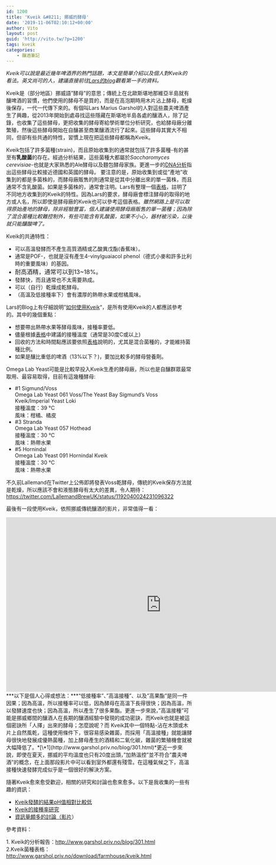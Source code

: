 ```yaml
---
id: 1200
title: 'Kveik &#8211; 挪威的酵母'
date: '2019-11-06T02:10:12+00:00'
author: Vito
layout: post
guid: 'http://vito.tw/?p=1200'
tags: kveik
categories:
    - 釀酒筆記
---
```


*Kveik可以說是最近幾年啤酒界的熱門話題，本文是簡單介紹以及個人對Kveik的看法。英文尚可的人，建議直接前往*[*Lars的blog*](http://www.garshol.priv.no/blog/)*觀看第一手的資料。*

Kveik是（部分地區）挪威語”酵母”的意思；傳統上在北歐斯堪地那維亞半島就有釀啤酒的習慣，他們使用的酵母不是買的，而是在高泡期時用木片沾上酵母，乾燥後保存，一代一代傳下來的。有個叫Lars Marius Garshol的人對這些農夫啤酒產生了興趣，從2013年開始到處尋找這些隱藏在斯堪地半島各處的釀酒人，除了記錄，也收集了這些酵母，更把收集的酵母寄給學術單位分析研究，也給酵母廠分離繁殖，然後這些酵母開始在自釀甚至商業釀酒流行了起來。這些酵母其實大不相同，但卻有些共通的特性，習慣上現在把這些酵母都稱為Kveik。

Kveik包括了許多菌種(strain)，而且原始收集到的通常就包括了許多菌種-有的甚至有**乳酸菌**的存在。經過分析結果，這些菌種大都屬於*Saccharomyces cerevisiae*-也就是大家熟悉的Ale酵母以及麵包酵母家族。更進一步的[DNA分析](http://www.garshol.priv.no/blog/391.html)指出這些酵母比較接近德國和英國的酵母。 要注意的是，原始收集到或從”產地”收集到的都是多菌株的，而酵母廠販售的則通常是從其中分離出來的單一菌株，而且通常不含乳酸菌。如果是多菌株的，通常會注明。Lars有整理一個[表格](http://www.garshol.priv.no/download/farmhouse/kveik.html)，註明了不同地方收集到的Kveik的特性。因為Lars的要求，酵母廠會標注酵母的取得的地方或人名，所以即使是酵母廠的Kveik也可以參考這個表格。*雖然網路上是可以取得原始產地的酵母，除非經驗豐富，個人建議使用酵母廠販售的單一菌種；因為除了混合菌種比較難控制外，有些可能含有乳酸菌，如果不小心，器材被污染，以後就只能釀酸啤了。*

Kveik的共通特性：

- 可以高溫發酵而不產生高質酒精或乙酸異戊酯(香蕉味）。
- 通常是POF-，也就是沒有產生4-vinylguaiacol phenol（德式小麥和許多比利時的重要風味）的基因。
- <span style="font-size: 1rem">耐高酒精，通常可以到13~18%。</span>
- 發酵快，而且通常也不太需要熟成。
- 可以（自行）乾燥成乾酵母。
- （高溫及低接種率下）會有濃厚的熱帶水果或柑橘風味。

Lars的Blog上有仔細說明”[如何使用Kveik](http://www.garshol.priv.no/blog/393.html)“，是所有使用Kveik的人都應該參考的。其中的幾個重點：

- 想要帶出熱帶水果等酵母風味，接種率要低。
- 儘量根據[表格](http://www.garshol.priv.no/download/farmhouse/kveik.html)中建議的接種溫度（通常是30度C或以上)
- 回收的方法和時間點應該要依照[表格](http://www.garshol.priv.no/download/farmhouse/kveik.html)說明的，尤其是混合菌種的，才能維持菌種比例。
- 如果是釀比重低的啤酒（13%以下？)，要加比較多的酵母營養劑。

Omega Lab Yeast可能是比較早投入Kveik生產的酵母廠，所以也是自釀群眾最常取用、最容易取得，目前有這幾種酵母:

- \#1 Sigmund/Voss  
    Omega Lab Yeast 061 Voss/The Yeast Bay Sigmund’s Voss Kveik/Imperial Yeast Loki  
    接種溫度：39 °C   
    風味：柑橘、橘皮
- \#3 Stranda  
    Omega Lab Yeast 057 Hothead  
    接種溫度：30 °C   
    風味：熱帶水果
- \#5 Hornindal  
    Omega Lab Yeast 091 Hornindal Kveik  
    接種溫度：30 °C   
    風味：熱帶水果

不久前Lallemand在Twitter上公佈即將發表Voss乾酵母，傳統的Kveik保存方法就是乾燥，所以應該不會和液態酵母有太大的差異，令人期待：https://twitter.com/LallemandBrewUK/status/1192040024231096322

最後有一段使用Kveik，依照挪威傳統釀酒的影片，非常值得一看：

<div class="wp-block-embed__wrapper"><iframe allow="accelerometer; autoplay; clipboard-write; encrypted-media; gyroscope; picture-in-picture" allowfullscreen="" frameborder="0" height="473" loading="lazy" src="https://www.youtube.com/embed/6InOfER2mic?feature=oembed" title="Brewing the original Brulandselva raw ale with KVEIK in a Norwegian farmhouse" width="840"></iframe></div>
***以下是個人心得或想法：***“低接種率”、”高溫接種”、以及”高果酯”是同一件因果；因為高溫，所以接種率可以低，因為酵母在高溫下長得很快；因為高溫，所以發酵速度也快；因為高溫，所以產生了很多果酯。更進一步來說，”高溫接種”可能是挪威鄉間的釀酒人在長期的釀酒經驗中發現的成功密訣，而Kveik也就是被這個密訣所「人擇」出來的酵母；怎麼說呢？而 Kveik其中一個特點-沾在木頭或木片上自然風乾，這種使用條件下，很容易感染雜菌，而採用「高溫接種」就能讓酵母很快地發展成優熱菌種，加上酵母產生的酒精和二氧化碳，雜菌的繁殖機會就被大幅降低了。*[\*1](http://www.garshol.priv.no/blog/301.html)*更近一步來說，即使在夏天，挪威的平均溫度也只有20度出頭，”加熱溫控”並不符合”農夫啤酒”的概念，在上面那段影片中可以看到室外都還有殘雪。在這種氣候之下，高溫接種快速發酵完成似乎是一個很好的解決方案。

隨著Kveik愈來愈受歡迎，相關的研究和討論也愈來愈多。以下是我收集的一些有趣的資訊：

- [Kveik發酵的結果pH值相對比較低](https://www.escarpmentlabs.com/single-post/2019/10/20/Crispy-brewing-with-kveik?fbclid=IwAR3HP0T1D4aSBR6xbfluIvSRSqF4mxKjQvEK6u_f9EpOCoSpyZ0eV2ojbFo)
- [Kveik的接種率研究](https://www.escarpmentlabs.com/single-post/2019/11/01/The-impact-of-pitch-rate-on-kveik-ferments)
- [資訊量頗多的討論（影片](https://www.youtube.com/watch?v=dkrHJlHT3cM&feature=youtu.be&t=224&fbclid=IwAR3mD41rQB60Ly6rLA_4T9V-Ljiv7A-KlocOHdqLN8_0FeeXTdVwoJvvAws)）

參考資料：

1\. Kveik的分析報告：<http://www.garshol.priv.no/blog/301.html>  
2.Kveik菌種表格： <http://www.garshol.priv.no/download/farmhouse/kveik.html>